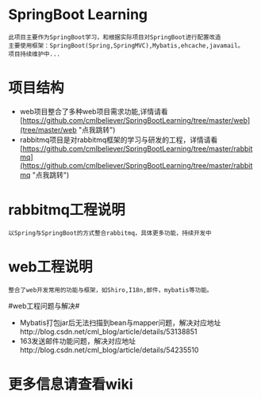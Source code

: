 # SpringBoot Learning #

    此项目主要作为SpringBoot学习，和根据实际项目对SpringBoot进行配置改造
    主要使用框架：SpringBoot(Spring,SpringMVC),Mybatis,ehcache,javamail。
    项目持续维护中...

# 项目结构 #
- web项目整合了多种web项目需求功能,详情请看[https://github.com/cmlbeliever/SpringBootLearning/tree/master/web](tree/master/web "点我跳转")
- rabbitmq项目是对rabbitmq框架的学习与研发的工程，详情请看[https://github.com/cmlbeliever/SpringBootLearning/tree/master/rabbitmq](https://github.com/cmlbeliever/SpringBootLearning/tree/master/rabbitmq "点我跳转")

# rabbitmq工程说明 #
    以Spring与SpringBoot的方式整合rabbitmq，具体更多功能，持续开发中

# web工程说明 #
    整合了web开发常用的功能与框架，如Shiro,I18n,邮件，mybatis等功能。

#web工程问题与解决#
- Mybatis打包jar后无法扫描到bean与mapper问题，解决对应地址http://blog.csdn.net/cml_blog/article/details/53138851
- 163发送邮件功能问题，解决对应地址http://blog.csdn.net/cml_blog/article/details/54235510


# 更多信息请查看wiki #
  

